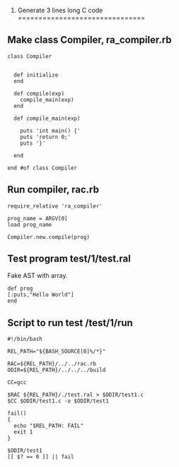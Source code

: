 1. Generate 3 lines long C code
===============================

Make class Compiler, ra_compiler.rb
-----------------------------------

```
class Compiler


  def initialize
  end
  
  def compile(exp) 
    compile_main(exp) 
  end 

  def compile_main(exp)

    puts 'int main() {'
    puts 'return 0;'
    puts '}'
  
  end

end #of class Compiler
```

Run compiler, rac.rb
--------------------

```
require_relative 'ra_compiler'

prog_name = ARGV[0]
load prog_name

Compiler.new.compile(prog)
```

Test program test/1/test.ral
----------------------------
Fake AST with array.
```
def prog
[:puts,"Hello World"]
end
```

Script to run test /test/1/run
------------------------------

```
#!/bin/bash

REL_PATH="${BASH_SOURCE[0]%/*}"

RAC=${REL_PATH}/../../rac.rb
ODIR=${REL_PATH}/../../../build

CC=gcc

$RAC ${REL_PATH}/./test.ral > $ODIR/test1.c
$CC $ODIR/test1.c -o $ODIR/test1

fail()
{
  echo "$REL_PATH: FAIL"
  exit 1
}

$ODIR/test1
[[ $? == 0 ]] || fail
```

